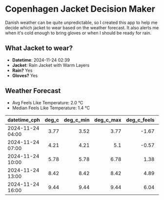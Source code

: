 
# Copenhagen Jacket Decision Maker

Danish weather can be quite unpredictable, so I created this app to help me decide which jacket to wear based on the weather forecast. 
It also alerts me when it's cold enough to bring gloves or when I should be ready for rain.

## What Jacket to wear?

- **Datetime**: 2024-11-24 02:39
- **Jacket**: Rain Jacket with Warm Layers
- **Rain?** Yes
- **Gloves?** Yes

## Weather Forecast
- Avg Feels Like Temperature: 2.0 °C
- Median Feels Like Temperature: 1.4 °C

| datetime_cph     |   deg_c |   deg_c_min |   deg_c_max |   deg_c_feels | weather   | wind   | rain   |
|:-----------------|--------:|------------:|------------:|--------------:|:----------|:-------|:-------|
| 2024-11-24 04:00 |    3.77 |        3.52 |        3.77 |         -1.67 | Rain      | High   | Low    |
| 2024-11-24 07:00 |    4.21 |        4.21 |        5.1  |         -0.57 | Rain      | High   | Low    |
| 2024-11-24 10:00 |    5.78 |        5.78 |        6.78 |          1.38 | Rain      | High   | Medium |
| 2024-11-24 13:00 |    8.42 |        8.42 |        8.42 |          4.89 | Rain      | High   | Medium |
| 2024-11-24 16:00 |    9.44 |        9.44 |        9.44 |          6.04 | Rain      | High   | Low    |
        